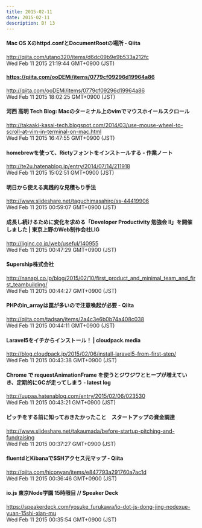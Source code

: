 ```yaml
---
title: 2015-02-11
date: 2015-02-11
description: B! 13
---
```


#### Mac OS Xのhttpd.confとDocumentRootの場所 - Qiita
http://qiita.com/utano320/items/d6dc09b9e9b533a212fc<br>
Wed Feb 11 2015 21:19:44 GMT+0900 (JST)<br>


#### https://qiita.com/ooDEMi/items/0779cf09296d19964a86
http://qiita.com/ooDEMi/items/0779cf09296d19964a86<br>
Wed Feb 11 2015 18:02:25 GMT+0900 (JST)<br>


#### 河西 高明 Tech Blog: Macのターミナル上のvimでマウスホイールスクロール
http://takaaki-kasai-tech.blogspot.com/2014/03/use-mouse-wheel-to-scroll-at-vim-in-terminal-on-mac.html<br>
Wed Feb 11 2015 16:47:55 GMT+0900 (JST)<br>


#### homebrewを使って、Rictyフォントをインストールする - 作業ノート
http://te2u.hatenablog.jp/entry/2014/07/14/211918<br>
Wed Feb 11 2015 15:02:51 GMT+0900 (JST)<br>


#### 明日から使える実践的な見積もり手法
http://www.slideshare.net/taguchimasahiro/ss-44419906<br>
Wed Feb 11 2015 00:59:07 GMT+0900 (JST)<br>


#### 成長し続けるために変化を求める「Developer Productivity 勉強会 Ⅱ」を開催しました | 東京上野のWeb制作会社LIG
http://liginc.co.jp/web/useful/140955<br>
Wed Feb 11 2015 00:47:29 GMT+0900 (JST)<br>


#### Supership株式会社
http://nanapi.co.jp/blog/2015/02/10/first_product_and_minimal_team_and_first_teambuilding/<br>
Wed Feb 11 2015 00:44:27 GMT+0900 (JST)<br>


#### PHPのin_arrayは罠が多いので注意喚起が必要 - Qiita
http://qiita.com/tadsan/items/2a4c3e6b0b74a408c038<br>
Wed Feb 11 2015 00:44:11 GMT+0900 (JST)<br>


#### Laravel5をイチからインストール！ | cloudpack.media
http://blog.cloudpack.jp/2015/02/06/install-laravel5-from-first-step/<br>
Wed Feb 11 2015 00:43:38 GMT+0900 (JST)<br>


#### Chrome で requestAnimationFrame を使うとジワジワとヒープが増えていき、定期的にGCが走ってしまう - latest log
http://uupaa.hatenablog.com/entry/2015/02/06/023530<br>
Wed Feb 11 2015 00:43:21 GMT+0900 (JST)<br>


#### ピッチをする前に知っておきたかったこと　スタートアップの資金調達
http://www.slideshare.net/takaumada/before-startup-pitching-and-fundraising<br>
Wed Feb 11 2015 00:37:27 GMT+0900 (JST)<br>


#### fluentdとKibanaでSSHアクセス元マップ - Qiita
http://qiita.com/hiconyan/items/e847793a291760a7ac1d<br>
Wed Feb 11 2015 00:36:46 GMT+0900 (JST)<br>


#### io.js 東京Node学園 15時限目 // Speaker Deck
https://speakerdeck.com/yosuke_furukawa/io-dot-js-dong-jing-nodexue-yuan-15shi-xian-mu<br>
Wed Feb 11 2015 00:35:54 GMT+0900 (JST)<br>


